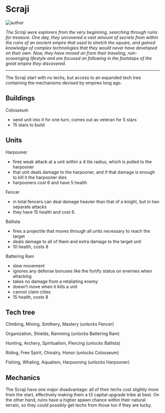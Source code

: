 # Scraji

![author](https://img.shields.io/badge/author-Nyrvv%234841-%237289DA)

*The Scraji were explorers from the very beginning, searching through ruins for treasure. One day, they uncovered a vast amount of secrets from within the  ruins of an ancient empire  that used to stretch the square, and gained knowledge of complex technologies that they would never have developed on their own. Now, they have moved on from their traveling, ruin-scavenging lifestyle and are focused on following in the footsteps of the great empire they discovered.*

---

The Scraji start with no techs, but access to an expanded tech tree containing the mechanisms devised by empires long ago.

## Buildings

Colosseum

- send unit into it for one turn, comes out as veteran for 5 stars
- 15 stars to build

## Units

Harpooner

- fires weak attack at a unit within a 4 tile radius, which is pulled to the harpooner
- that unit deals damage to the harpooner, and if that damage is enough to kill it the harpooner dies
- harpooners cost 6 and have 5 health

Fencer

- in total fencers can deal damage heavier than that of a knight, but in two separate attacks
- they have 15 health and cost 6.

Ballista

- fires a projectile that moves through all units necessary to reach the target
- deals damage to all of them and extra damage to the target unit
- 10 health, costs 8

Battering Ram

- slow movement
- ignores any defense bonuses like the fortify status on enemies when attacking
- takes no damage from a retaliating enemy
- doesn’t move when it kills a unit
- cannot claim cities
- 15 health, costs 8

## Tech tree

Climbing, Mining, Smithery, Mastery (unlocks Fencer)

Organization, Shields, Ramming (unlocks Battering Ram)

Hunting, Archery, Spiritualism, Piercing (unlocks Ballista)

Riding, Free Spirit, Chivalry, Honor (unlocks Colosseum)

Fishing, Whaling, Aquatism, Harpooning (unlocks Harpooner)

## Mechanics

The Scraji have one major disadvantage: all of their techs cost slightly more from the start, effectively making them a t3 capital upgrade tribe at best. On the other hand, ruins have a higher spawn chance within their natural terrain, so they could possibly get techs from those too if they are lucky.
